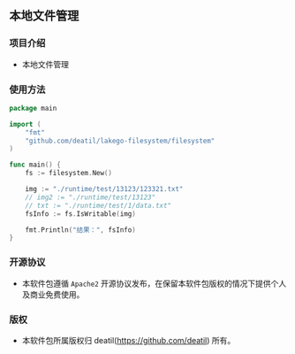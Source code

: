 ## 本地文件管理


### 项目介绍

*  本地文件管理


### 使用方法

~~~go
package main

import (
    "fmt"
    "github.com/deatil/lakego-filesystem/filesystem"
)

func main() {
    fs := filesystem.New()

    img := "./runtime/test/13123/123321.txt"
    // img2 := "./runtime/test/13123"
    // txt := "./runtime/test/1/data.txt"
    fsInfo := fs.IsWritable(img)

    fmt.Println("结果：", fsInfo)
}

~~~


### 开源协议

*  本软件包遵循 `Apache2` 开源协议发布，在保留本软件包版权的情况下提供个人及商业免费使用。


### 版权

*  本软件包所属版权归 deatil(https://github.com/deatil) 所有。

